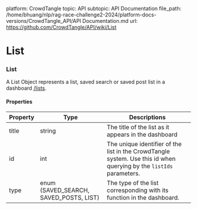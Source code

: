 platform: CrowdTangle
topic: API
subtopic: API Documentation
file_path: /home/bhuang/nlp/rag-race-challenge2-2024/platform-docs-versions/CrowdTangle_API/API Documentation.md
url: https://github.com/CrowdTangle/API/wiki/List

# List

### [](#list)List

A List Object represents a list, saved search or saved post list in a dashboard [/lists](https://github.com/CrowdTangle/API/wiki/Lists).

#### [](#properties)Properties

| Property | Type | Descriptions |
| --- | --- | --- |
| title | string | The title of the list as it appears in the dashboard |
| id  | int | The unique identifier of the list in the CrowdTangle system. Use this id when querying by the `listIds` parameters. |
| type | enum (SAVED\_SEARCH, SAVED\_POSTS, LIST) | The type of the list corresponding with its function in the dashboard. |